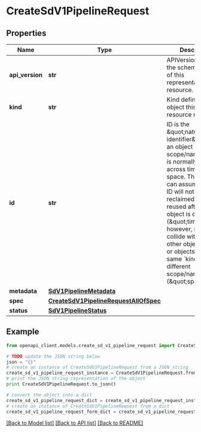 # CreateSdV1PipelineRequest


## Properties
Name | Type | Description | Notes
------------ | ------------- | ------------- | -------------
**api_version** | **str** | APIVersion defines the schema version of this representation of a resource. | [optional] [readonly] 
**kind** | **str** | Kind defines the object this REST resource represents. | [optional] [readonly] 
**id** | **str** | ID is the \&quot;natural identifier\&quot; for an object within its scope/namespace; it is normally unique across time but not space. That is, you can assume that the ID will not be reclaimed and reused after an object is deleted (\&quot;time\&quot;); however, it may collide with IDs for other object &#x60;kinds&#x60; or objects of the same &#x60;kind&#x60; within a different scope/namespace (\&quot;space\&quot;). | [optional] [readonly] 
**metadata** | [**SdV1PipelineMetadata**](SdV1PipelineMetadata.md) |  | [optional] 
**spec** | [**CreateSdV1PipelineRequestAllOfSpec**](CreateSdV1PipelineRequestAllOfSpec.md) |  | 
**status** | [**SdV1PipelineStatus**](SdV1PipelineStatus.md) |  | [optional] 

## Example

```python
from openapi_client.models.create_sd_v1_pipeline_request import CreateSdV1PipelineRequest

# TODO update the JSON string below
json = "{}"
# create an instance of CreateSdV1PipelineRequest from a JSON string
create_sd_v1_pipeline_request_instance = CreateSdV1PipelineRequest.from_json(json)
# print the JSON string representation of the object
print CreateSdV1PipelineRequest.to_json()

# convert the object into a dict
create_sd_v1_pipeline_request_dict = create_sd_v1_pipeline_request_instance.to_dict()
# create an instance of CreateSdV1PipelineRequest from a dict
create_sd_v1_pipeline_request_form_dict = create_sd_v1_pipeline_request.from_dict(create_sd_v1_pipeline_request_dict)
```
[[Back to Model list]](../ccloud/README.md#documentation-for-models) [[Back to API list]](../ccloud/README.md#documentation-for-api-endpoints) [[Back to README]](../ccloud/README.md)


